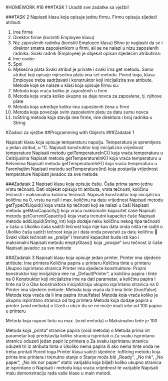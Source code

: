 
#HOMEWORK #16
###TASK 1
Uraditi sve zadatke sa vježbi!

###TASK 2
Napisati klasu koja opisuje jednu firmu. Firmu opisuju sljedeći atributi:
1. Ime firme
2. Direktor firme (koristiti Employee klasu)
3. Niz zaposlenih radnika (koristiti Employee klasu)
Bitno je naglasiti da se i direktor smatra zaposlenikom u firmi, ali se ne nalazi u nizu zaposlenih radnika.
Svaki radnik (Employee) je objekat opisan sljedećim atributima:
4. Ime osobe
5. Spol
6. Mjesečna plata
Svaki atribut je private i svaki ima get metodu. Samo atribut koji opisuje mjesečnu platu ima set
metodu. Pored toga, klasa Employee treba sadržavati i konstruktor koji inicijalizira sve atribute.
Metode koje se nalaze u klasi koja opisuje firmu su:
7. Metoda koja vraća koliko je zaposlenih u firmi
8. Metoda koja vraća koliko ukupno se daje novca za zaposlene, tj. njihove plate
9. Metoda koja određuje koliko ima zaposlenih žena u firmi
10. Metoda koja povećaje svim zaposlenim platu za datu sumu novca
11. toString metoda koja stavlja ime firme, ime direktora i broj radnika u String


#Zadaci za vježbe
##Programming with Objects
###Zadatak 1

Napisati klasu koja opisuje temperaturu napolju. Temperatura je spremljena u jedan atribut, u °C.
 Napisati konstruktor koji inicijalizira vrijednost temperature
 Napisati metodu getTemperatureInC() koja vraća temperaturu u Celzijusima
 Napisati metodu getTemperatureInK() koja vraća temperaturu u Kelvinima
 Napisati metodu getTemperatureInF() koja vraća temperaturu u Farenhajtim
 Napisati metodu setTemperature(int) koja postavlja vrijednost temperature
 Napisati javadoc za sve metode

###Zadatak 2
Napisati klasu koja opisuje čašu. Čaša prima samo jednu vrstu tečnosti. Dati objekat opisuju tri atributa, vrsta
tečnosti, količinu tečnosti i maksimalnu količinu tečnosti.
 Napisati konstruktor koji inicijalizira količinu na 0, vrstu na null i max. količinu na datu vrijednost
 Napisati metodu getTypeOfLiquid() koja vraća tip tečnosti koji se nalazi u čaši
 Napisati metodu getMaxCapacity() koja vraća maksimalni kapacitet čaše
 Napisati metodu getCurrentCapacity() koja vraća trenutni kapacitet čaše
 Napisati metodu addLiquid(String, int) koja dodaje neku količinu nekog tipa tečnosti u čašu
o Ukoliko čaša sadrži tečnost koja nije kao data onda ništa ne raditi
o Ukoliko čaša sadrži tečnost koja je i data onda povećati za datu količinu

Svaki višak tečnosti se „prelije“ i trenutni kapacitet bude isti kao i maksimalni
 Napisati metodu emptyGlass() koja „prospe“ svu tečnost iz čaše
 Napisati javadoc za sve metode

###Zadatak 3
Napisati klasu koja opisuje jedan printer. Printer ima sljedeće atribute:
 Ime printera
 Količina papira u printeru
 Količina tinte u printeru
 Ukupno isprintano stranica
Printer ima sljedeće konstruktore:
 Prazni konstruktor koji inicijalizira ime na „DefaultPrinter“, a količinu papira i tinte na 0
 Konstruktor koji inicijalizira ime na dati parametar, a količinu papira i tinte na 0
o Oba konstruktora inicijaliziraju ukupno isprintano stranica na 0
Printer ima sljedeće metode:
 Metoda koja vraća da li ima tinte (true/false)
 Metoda koja vraća da li ima papira (true/false)
 Metoda koja vraća koliko je ukupno isprintano stranica od tog printera
 Metoda koja dodaje papira u printer (void metoda)
o Uzeti u obzir da se ne može imati više od 100 papira u printeru

Metoda koja napuni tintu na max. (void metoda)
o Maksimalno tinte je 100

Metoda koja „printa“ stranice papira (void metoda)
o Metoda prima int parametar koji predstavlja koliko stranica isprintati
o Za svaku isprintanu stranicu oduzeti jedan papir iz printera
o Za svaku isprintanu stranicu oduzeti tri iz atributa tinta
o Ukoliko nema papira ili ako nema tinte onda ne treba printati
Pored toga Printer klasa sadrži sljedeće:
toString metodu koja printa ime printera i trenutno stanje
o Stanje može biti „Ready“, „No ink“, „No paper“, „No ink nor paper“
static varijablu koja bilježi koliko ukupno stranica je isprintano
o Napisati i metodu koja vraća vrijednost te varijable
Napisati malu demonstraciju rada vaše klase u main metodi.
